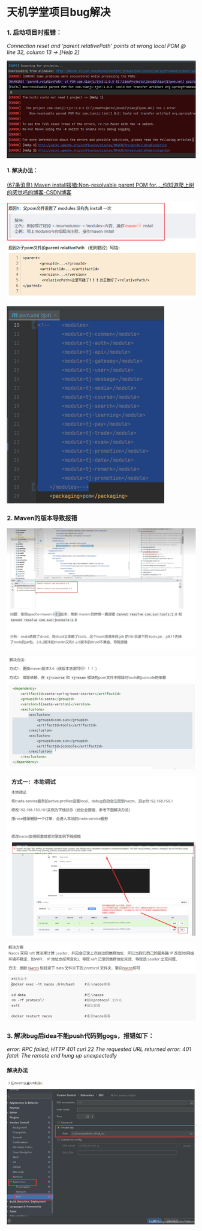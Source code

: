 # 天机学堂项目bug解决

### 1. 启动项目时报错：

*Connection reset and 'parent.relativePath' points at wrong local POM @ line 32, column 13 -> [Help 2]*

![image-20230703222106584](images/image-20230703222106584.png)

#### 1. 解决办法：

[(67条消息) Maven install报错:Non-resolvable parent POM for..._你知道爬上树的感觉吗的博客-CSDN博客](https://blog.csdn.net/qq_40306266/article/details/115766704)

![image-20230703224054275](images/image-20230703224054275.png)

![image-20230703224221455](images/image-20230703224221455.png)

### 2. Maven的版本导致报错

![image-20230703214407829](images\image-20230703214407829.png)

![image-20230703214547240](images\image-20230703214547240.png)



![image-20230704094754713](images\image-20230704094754713.png)

![image-20230704094916720](images\image-20230704094916720.png)

### 3. 解决bug后idea不能push代码到gogs，报错如下：

*error: RPC failed; HTTP 401 curl 22 The requested URL returned error: 401*
*fatal: The remote end hung up unexpectedly*

#### 解决办法

![image-20230704214646637](images\image-20230704214646637.png)
